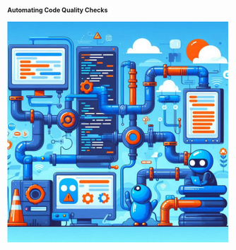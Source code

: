 #### Automating Code Quality Checks

<img src="slides/code-quality-in-distributed-teams/images/automating-01.jpeg" height="500px" />


<aside class="notes">
</aside>
